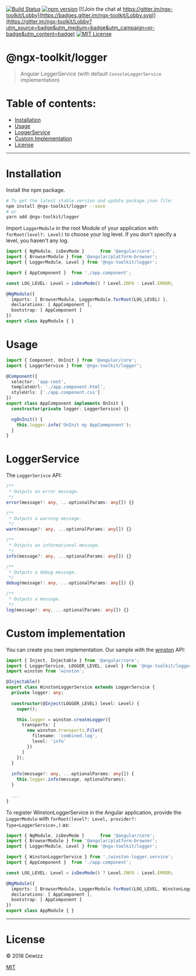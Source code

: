 [![Build Status](https://travis-ci.org/dewizz/ngx-toolkit.svg?branch=master)](https://travis-ci.org/dewizz/ngx-toolkit) 
[![npm version](https://img.shields.io/npm/v/@ngx-toolkit/logger.svg)](https://www.npmjs.com/package/@ngx-toolkit/logger) 
[![Join the chat at https://gitter.im/ngx-toolkit/Lobby](https://badges.gitter.im/ngx-toolkit/Lobby.svg)](https://gitter.im/ngx-toolkit/Lobby?utm_source=badge&utm_medium=badge&utm_campaign=pr-badge&utm_content=badge)
[![MIT License](https://img.shields.io/badge/license-MIT-blue.svg?style=flat)](https://github.com/dewizz/ngx-toolkit/blob/master/LICENSE)

# @ngx-toolkit/logger  
> Angular LoggerService (with default `ConsoleLoggerService` implementation)

# Table of contents:
* [Installation](#installation)
* [Usage](#usage)
* [LoggerService](#loggerservice)
* [Custom Implementation](#custom-implementation)
* [License](#license)

---

# Installation

Install the npm package.

```bash
# To get the latest stable version and update package.json file:
npm install @ngx-toolkit/logger --save
# or
yarn add @ngx-toolkit/logger
```

Import `LoggerModule` in the root Module of your application with `forRoot(level?: Level)` to choose your log level. If you don't specify a level, you haven't any log.

```typescript
import { NgModule, isDevMode }      from '@angular/core';
import { BrowserModule } from '@angular/platform-browser';
import { LoggerModule, Level } from '@ngx-toolkit/logger';

import { AppComponent }  from './app.component';

const LOG_LEVEL: Level = isDevMode() ? Level.INFO : Level.ERROR;

@NgModule({
  imports: [ BrowserModule, LoggerModule.forRoot(LOG_LEVEL) ],
  declarations: [ AppComponent ],
  bootstrap: [ AppComponent ]
})
export class AppModule { }
```

# Usage

```typescript
import { Component, OnInit } from '@angular/core';
import { LoggerService } from '@ngx-toolkit/logger';

@Component({
  selector: 'app-root',
  templateUrl: './app.component.html',
  styleUrls: ['./app.component.css']
})
export class AppComponent implements OnInit {
  constructor(private logger: LoggerService) {}

  ngOnInit() {
    this.logger.info('OnInit my AppCommponent');
  }
}
```

# LoggerService

The `LoggerSerivce` API:

```typescript
/**
 * Outputs an error message.
 */
error(message?: any, ...optionalParams: any[]) {}

/**
 * Outputs a warning message.
 */
warn(message?: any, ...optionalParams: any[]) {}

/**
 * Outputs an informational message.
 */
info(message?: any, ...optionalParams: any[]) {}

/**
 * Outputs a debug message.
 */
debug(message?: any, ...optionalParams: any[]) {}

/**
 * Outputs a message.
 */
log(message?: any, ...optionalParams: any[]) {}
```

# Custom implementation

You can create you own implementation. Our sample with the [winston](https://github.com/winstonjs/winston) API:

```typescript
import { Inject, Injectable } from '@angular/core';
import { LoggerService, LOGGER_LEVEL, Level } from '@ngx-toolkit/logger';
import winston from 'winston';

@Injectable()
export class WinstonLoggerService extends LoggerService {
  private logger: any;
  
  constructor(@Inject(LOGGER_LEVEL) level: Level) {
    super();

    this.logger = winston.createLogger({
      transports: [
        new winston.transports.File({
          filename: 'combined.log',
          level: 'info'
        })
      ]
    });
  }
  
  info(message?: any, ...optionalParams: any[]) {
    this.logger.info(message, optionalParams);
  }
  
  ...
}
```

To register WinstonLoggerService in the Angular application, provide the `LoggerModule` with `forRoot(level?: Level, provider?: Type<LoggerService>,)` as:

```typescript
import { NgModule, isDevMode }      from '@angular/core';
import { BrowserModule } from '@angular/platform-browser';
import { LoggerModule, Level } from '@ngx-toolkit/logger';

import { WinstonLoggerService } from './winston-logger.service';
import { AppComponent }  from './app.component';

const LOG_LEVEL: Level = isDevMode() ? Level.INFO : Level.ERROR;

@NgModule({
  imports: [ BrowserModule, LoggerModule.forRoot(LOG_LEVEL, WinstonLoggerService) ],
  declarations: [ AppComponent ],
  bootstrap: [ AppComponent ]
})
export class AppModule { }
```

----

# License
© 2018 Dewizz

[MIT](https://github.com/dewizz/ngx-toolkit/blob/master/LICENSE)
